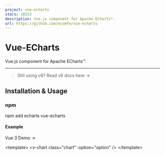 ```yaml
---
project: vue-echarts
stars: 10253
description: Vue.js component for Apache ECharts™.
url: https://github.com/ecomfe/vue-echarts
---
```


Vue-ECharts
===========

Vue.js component for Apache ECharts™.

* * *

> Still using v6? Read v6 docs here →

Installation & Usage
--------------------

### npm

npm add echarts vue-echarts

#### Example

Vue 3 Demo →

<template\>
  <v-chart class\="chart" :option\="option" />
</template\>

<script setup>
import { use } from "echarts/core";
import { CanvasRenderer } from "echarts/renderers";
import { PieChart } from "echarts/charts";
import {
  TitleComponent,
  TooltipComponent,
  LegendComponent
} from "echarts/components";
import VChart, { THEME\_KEY } from "vue-echarts";
import { ref, provide } from "vue";
use(\[
  CanvasRenderer,
  PieChart,
  TitleComponent,
  TooltipComponent,
  LegendComponent
\]);
provide(THEME\_KEY, "dark");
const option \= ref({
  title: {
    text: "Traffic Sources",
    left: "center"
  },
  tooltip: {
    trigger: "item",
    formatter: "{a} <br/>{b} : {c} ({d}%)"
  },
  legend: {
    orient: "vertical",
    left: "left",
    data: \["Direct", "Email", "Ad Networks", "Video Ads", "Search Engines"\]
  },
  series: \[
    {
      name: "Traffic Sources",
      type: "pie",
      radius: "55%",
      center: \["50%", "60%"\],
      data: \[
        { value: 335, name: "Direct" },
        { value: 310, name: "Email" },
        { value: 234, name: "Ad Networks" },
        { value: 135, name: "Video Ads" },
        { value: 1548, name: "Search Engines" }
      \],
      emphasis: {
        itemStyle: {
          shadowBlur: 10,
          shadowOffsetX: 0,
          shadowColor: "rgba(0, 0, 0, 0.5)"
        }
      }
    }
  \]
});
</script\>

<style scoped>
.chart {
  height: 400px;
}
</style\>

Vue 2 Demo →

<template\>
  <v-chart class\="chart" :option\="option" />
</template\>

<script\>
import { use } from "echarts/core";
import { CanvasRenderer } from "echarts/renderers";
import { PieChart } from "echarts/charts";
import {
  TitleComponent,
  TooltipComponent,
  LegendComponent
} from "echarts/components";
import VChart, { THEME\_KEY } from "vue-echarts";
use(\[
  CanvasRenderer,
  PieChart,
  TitleComponent,
  TooltipComponent,
  LegendComponent
\]);
export default {
  name: "HelloWorld",
  components: {
    VChart
  },
  provide: {
    \[THEME\_KEY\]: "dark"
  },
  data() {
    return {
      option: {
        title: {
          text: "Traffic Sources",
          left: "center"
        },
        tooltip: {
          trigger: "item",
          formatter: "{a} <br/>{b} : {c} ({d}%)"
        },
        legend: {
          orient: "vertical",
          left: "left",
          data: \[
            "Direct",
            "Email",
            "Ad Networks",
            "Video Ads",
            "Search Engines"
          \]
        },
        series: \[
          {
            name: "Traffic Sources",
            type: "pie",
            radius: "55%",
            center: \["50%", "60%"\],
            data: \[
              { value: 335, name: "Direct" },
              { value: 310, name: "Email" },
              { value: 234, name: "Ad Networks" },
              { value: 135, name: "Video Ads" },
              { value: 1548, name: "Search Engines" }
            \],
            emphasis: {
              itemStyle: {
                shadowBlur: 10,
                shadowOffsetX: 0,
                shadowColor: "rgba(0, 0, 0, 0.5)"
              }
            }
          }
        \]
      }
    };
  }
};
</script\>

<style scoped>
.chart {
  height: 400px;
}
</style\>

Important

We encourage manually importing components and charts from ECharts for smaller bundle size. We've built an import code generator to help you with that. You can just paste in your `option` code and we'll generate the precise import code for you.

Try it →

But if you really want to import the whole ECharts bundle without having to import modules manually, just add this in your code:

import "echarts";

### CDN

Drop `<script>` inside your HTML file and access the component via `window.VueECharts`.

Vue 3 Demo →

<script src\="https://cdn.jsdelivr.net/npm/vue@3.4.33"\></script\>
<script src\="https://cdn.jsdelivr.net/npm/echarts@5.5.1"\></script\>
<script src\="https://cdn.jsdelivr.net/npm/vue-echarts@7.0.3"\></script\>

const app \= Vue.createApp(...)

// register globally (or you can do it locally)
app.component('v-chart', VueECharts)

Vue 2 Demo →

<script src\="https://cdn.jsdelivr.net/npm/vue@2.7.16"\></script\>
<script src\="https://cdn.jsdelivr.net/npm/echarts@5.5.1"\></script\>
<script src\="https://cdn.jsdelivr.net/npm/vue-echarts@7.0.3"\></script\>

// register globally (or you can do it locally)
Vue.component("v-chart", VueECharts);

See more examples here.

### Props

-   `init-options: object`
    
    Optional chart init configurations. See `echarts.init`'s `opts` parameter here →
    
    Injection key: `INIT_OPTIONS_KEY`.
    
-   `theme: string | object`
    
    Theme to be applied. See `echarts.init`'s `theme` parameter here →
    
    Injection key: `THEME_KEY`.
    
-   `option: object`
    
    ECharts' universal interface. Modifying this prop will trigger ECharts' `setOption` method. Read more here →
    
    > 💡 When `update-options` is not specified, `notMerge: false` will be specified by default when the `setOption` method is called if the `option` object is modified directly and the reference remains unchanged; otherwise, if a new reference is bound to `option`, `notMerge: true` will be specified.
    
-   `update-options: object`
    
    Options for updating chart option. See `echartsInstance.setOption`'s `opts` parameter here →
    
    Injection key: `UPDATE_OPTIONS_KEY`.
    
-   `group: string`
    
    Group name to be used in chart connection. See `echartsInstance.group` here →
    
-   `autoresize: boolean | { throttle?: number, onResize?: () => void }` (default: `false`)
    
    Whether the chart should be resized automatically whenever its root is resized. Use the options object to specify a custom throttle delay (in milliseconds) and/or an extra resize callback function.
    
-   `loading: boolean` (default: `false`)
    
    Whether the chart is in loading state.
    
-   `loading-options: object`
    
    Configuration item of loading animation. See `echartsInstance.showLoading`'s `opts` parameter here →
    
    Injection key: `LOADING_OPTIONS_KEY`.
    
-   `manual-update: boolean` (default: `false`)
    
    For performance critical scenarios (having a large dataset) we'd better bypass Vue's reactivity system for `option` prop. By specifying `manual-update` prop with `true` and not providing `option` prop, the dataset won't be watched any more. After doing so, you need to retrieve the component instance with `ref` and manually call `setOption` method to update the chart.
    

### Events

You can bind events with Vue's `v-on` directive.

<template\>
  <v-chart :option\="option" @highlight\="handleHighlight" />
</template\>

> **Note**
> 
> Only the `.once` event modifier is supported as other modifiers are tightly coupled with the DOM event system.

Vue-ECharts support the following events:

-   `highlight` →
-   `downplay` →
-   `selectchanged` →
-   `legendselectchanged` →
-   `legendselected` →
-   `legendunselected` →
-   `legendselectall` →
-   `legendinverseselect` →
-   `legendscroll` →
-   `datazoom` →
-   `datarangeselected` →
-   `timelinechanged` →
-   `timelineplaychanged` →
-   `restore` →
-   `dataviewchanged` →
-   `magictypechanged` →
-   `geoselectchanged` →
-   `geoselected` →
-   `geounselected` →
-   `axisareaselected` →
-   `brush` →
-   `brushEnd` →
-   `brushselected` →
-   `globalcursortaken` →
-   `rendered` →
-   `finished` →
-   Mouse events
    -   `click` →
    -   `dblclick` →
    -   `mouseover` →
    -   `mouseout` →
    -   `mousemove` →
    -   `mousedown` →
    -   `mouseup` →
    -   `globalout` →
    -   `contextmenu` →
-   ZRender events
    -   `zr:click`
    -   `zr:mousedown`
    -   `zr:mouseup`
    -   `zr:mousewheel`
    -   `zr:dblclick`
    -   `zr:contextmenu`

See supported events here →

#### Native DOM Events

As Vue-ECharts binds events to the ECharts instance by default, there is some caveat when using native DOM events. You need to prefix the event name with `native:` to bind native DOM events (or you can use the `.native` modifier in Vue 2, which is dropped in Vue 3).

<template\>
  <v-chart @native:click\="handleClick" />
</template\>

### Provide / Inject

Vue-ECharts provides provide/inject API for `theme`, `init-options`, `update-options` and `loading-options` to help configuring contextual options. eg. for `init-options` you can use the provide API like this:

Vue 3

import { THEME\_KEY } from 'vue-echarts'
import { provide } from 'vue'

// composition API
provide(THEME\_KEY, 'dark')

// options API
{
  provide: {
    \[THEME\_KEY\]: 'dark'
  }
}

Vue 2

import { THEME\_KEY } from 'vue-echarts'

// in component options
{
  provide: {
    \[THEME\_KEY\]: 'dark'
  }
}

> **Note**
> 
> You need to provide an object for Vue 2 if you want to change it dynamically.
> 
> // in component options
> {
>   data () {
>     return {
>       theme: { value: 'dark' }
>     }
>   },
>   provide () {
>     return {
>       \[THEME\_KEY\]: this.theme
>     }
>   }
> }

### Methods

-   `setOption` →
-   `getWidth` →
-   `getHeight` →
-   `getDom` →
-   `getOption` →
-   `resize` →
-   `dispatchAction` →
-   `convertToPixel` →
-   `convertFromPixel` →
-   `containPixel` →
-   `getDataURL` →
-   `getConnectedDataURL` →
-   `clear` →
-   `dispose` →

Note

`showLoading` and `hideLoading` are not exposed. Use the **`loading`** and **`loading-options`** props.

### Static Methods

Static methods can be accessed from `echarts` itself.

CSP: `style-src` or `style-src-elem`
------------------------------------

If you are applying a CSP to prevent inline `<style>` injection, you need to use `vue-echarts/csp` instead of `vue-echarts` and include `vue-echarts/csp/style.css` manually.

Migration to v7
---------------

Read the breaking changes document in the release log and the migration shoud be straightforward.

Local development
-----------------

pnpm i
pnpm serve

Open `http://localhost:8080` to see the demo.

Notice
------

The Apache Software Foundation Apache ECharts, ECharts, Apache, the Apache feather, and the Apache ECharts project logo are either registered trademarks or trademarks of the Apache Software Foundation.
